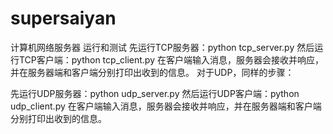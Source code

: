 # supersaiyan
计算机网络服务器
运行和测试
先运行TCP服务器：python tcp_server.py
然后运行TCP客户端：python tcp_client.py
在客户端输入消息，服务器会接收并响应，并在服务器端和客户端分别打印出收到的信息。
对于UDP，同样的步骤：

先运行UDP服务器：python udp_server.py
然后运行UDP客户端：python udp_client.py
在客户端输入消息，服务器会接收并响应，并在服务器端和客户端分别打印出收到的信息。
